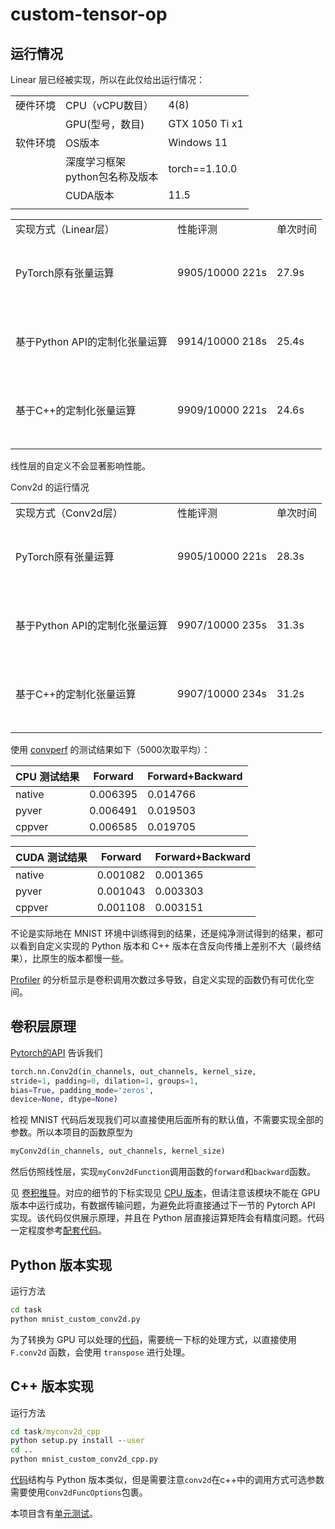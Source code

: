 # custom-tensor-op


## 运行情况

Linear 层已经被实现，所以在此仅给出运行情况：

||||
|--------|--------------|--------------------------|
|硬件环境|CPU（vCPU数目）|4(8)|
||GPU(型号，数目)| GTX 1050 Ti x1|
|软件环境|OS版本|Windows 11|
||深度学习框架<br>python包名称及版本|torch==1.10.0|
||CUDA版本|11.5|
||||

||||
|---------------|---------------------------|-----|
| 实现方式（Linear层）| 性能评测 | 单次时间 |
|<br/> <br/>PyTorch原有张量运算<br/> <br/>&nbsp;| 9905/10000 221s | 27.9s |
|<br/> <br/>基于Python API的定制化张量运算<br/> <br/>&nbsp;|9914/10000  218s| 25.4s |
|<br/> <br/>基于C++的定制化张量运算<br/> <br/>&nbsp;|9909/10000 221s| 24.6s |
||||

线性层的自定义不会显著影响性能。

Conv2d 的运行情况

||||
|---------------|---------------------------|---|
| 实现方式（Conv2d层）| 性能评测 | 单次时间 |
|<br/> <br/>PyTorch原有张量运算<br/> <br/>&nbsp;|9905/10000 221s| 28.3s |
|<br/> <br/>基于Python API的定制化张量运算<br/> <br/>&nbsp;|9907/10000  235s| 31.3s |
|<br/> <br/>基于C++的定制化张量运算<br/> <br/>&nbsp;|9907/10000 234s| 31.2s |
|||||

使用 [convperf](task3/convperf.py) 的测试结果如下（5000次取平均）：

|CPU 测试结果 |              Forward     |    Forward+Backward|
|---|---|---|
|native  | 0.006395 |    0.014766 |
|pyver   | 0.006491 |    0.019503 |
|cppver  | 0.006585 |    0.019705 |


|CUDA 测试结果 |               Forward   |      Forward+Backward|
|---|---|---|
|native |  0.001082  | 0.001365 |
|pyver  |  0.001043  | 0.003303 |
|cppver |  0.001108  | 0.003151 |

不论是实际地在 MNIST 环境中训练得到的结果，还是纯净测试得到的结果，都可以看到自定义实现的 Python 版本和 C++ 版本在含反向传播上差别不大（最终结果），比原生的版本都慢一些。

[Profiler](task/mnist_conv_benchmark.py) 的分析显示是卷积调用次数过多导致，自定义实现的函数仍有可优化空间。

## 卷积层原理

[Pytorch的API](https://pytorch.org/docs/master/generated/torch.nn.Conv2d.html#torch.nn.Conv2d) 告诉我们
```python
torch.nn.Conv2d(in_channels, out_channels, kernel_size, 
stride=1, padding=0, dilation=1, groups=1, 
bias=True, padding_mode='zeros', 
device=None, dtype=None)
```
检视 MNIST 代码后发现我们可以直接使用后面所有的默认值，不需要实现全部的参数。所以本项目的函数原型为
```python
myConv2d(in_channels, out_channels, kernel_size)
```

然后仿照线性层，实现`myConv2dFunction`调用函数的`forward`和`backward`函数。

见 [卷积推导](https://logcreative.github.io/custom-tensor-op/img/conv.pdf)。对应的细节的下标实现见 [CPU 版本](task/custom_conv2d_cpu.py)，但请注意该模块不能在 GPU 版本中运行成功，有数据传输问题，为避免此将直接通过下一节的 Pytorch API 实现。该代码仅供展示原理，并且在 Python 层直接运算矩阵会有精度问题。代码一定程度参考[配套代码](https://github.com/microsoft/ai-edu/blob/master/%E5%9F%BA%E7%A1%80%E6%95%99%E7%A8%8B/A2-%E7%A5%9E%E7%BB%8F%E7%BD%91%E7%BB%9C%E5%9F%BA%E6%9C%AC%E5%8E%9F%E7%90%86/%E7%AC%AC8%E6%AD%A5%20-%20%E5%8D%B7%E7%A7%AF%E7%A5%9E%E7%BB%8F%E7%BD%91%E7%BB%9C/src/ch17-CNNBasic/MiniFramework/ConvLayer.py)。

## Python 版本实现

运行方法

```cmd
cd task
python mnist_custom_conv2d.py
```

为了转换为 GPU 可以处理的[代码](task/custom_conv2d.py)，需要统一下标的处理方式，以直接使用 `F.conv2d` 函数，会使用 `transpose` 进行处理。

## C++ 版本实现

运行方法

```cmd
cd task/myconv2d_cpp
python setup.py install --user
cd ..
python mnist_custom_conv2d_cpp.py
```

[代码](task/myconv2d_cpp/myconv2d.cpp)结构与 Python 版本类似，但是需要注意`conv2d`在c++中的调用方式可选参数需要使用`Conv2dFuncOptions`包裹。

本项目含有[单元测试](task/convtest.py)。
